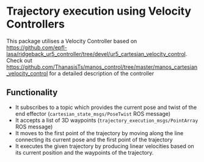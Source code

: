 # Trajectory execution using Velocity Controllers

This package utilises a Velocity Controller based on 
https://github.com/epfl-lasa/ridgeback_ur5_controller/tree/devel/ur5_cartesian_velocity_control.
Check out https://github.com/ThanasisTs/manos_control/tree/master/manos_cartesian_velocity_control
for a detailed description of the controller

## Functionality
* It subscribes to a topic which provides the current pose and twist of the end effector
(`cartesian_state_msgs/PoseTwist` ROS message)
* It accepts a list of 3D waypoints (`trajectory_execution_msgs/PointArray` ROS message)
* It moves to the first point of the trajectory by moving along the line connecting its current
pose and the first point of the trajectory
* It executes the given trajectory by producing linear velocities based on its current position
and the waypoints of the trajectory.
